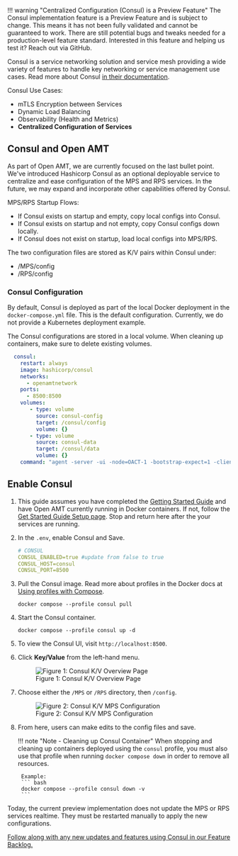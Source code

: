 
!!! warning "Centralized Configuration (Consul) is a Preview Feature"
    The Consul implementation feature is a Preview Feature and is subject to change. This means it has not been fully validated and cannot be guaranteed to work. There are still potential bugs and tweaks needed for a production-level feature standard. Interested in this feature and helping us test it? Reach out via GitHub.

Consul is a service networking solution and service mesh providing a wide variety of features to handle key networking or service management use cases. Read more about Consul [in their documentation](https://developer.hashicorp.com/consul).

Consul Use Cases:

- mTLS Encryption between Services
- Dynamic Load Balancing
- Observability (Health and Metrics)
- **Centralized Configuration of Services**

## Consul and Open AMT

As part of Open AMT, we are currently focused on the last bullet point. We've introduced Hashicorp Consul as an optional deployable service to centralize and ease configuration of the MPS and RPS services. In the future, we may expand and incorporate other capabilities offered by Consul.

MPS/RPS Startup Flows:

- If Consul exists on startup and empty, copy local configs into Consul.
- If Consul exists on startup and not empty, copy Consul configs down locally.
- If Consul does not exist on startup, load local configs into MPS/RPS.

The two configuration files are stored as K/V pairs within Consul under:

- /MPS/config
- /RPS/config

### Consul Configuration

By default, Consul is deployed as part of the local Docker deployment in the `docker-compose.yml` file.  This is the default configuration. Currently, we do not provide a Kubernetes deployment example.

The Consul configurations are stored in a local volume. When cleaning up containers, make sure to delete existing volumes.

``` yaml
  consul:
    restart: always
    image: hashicorp/consul
    networks:
      - openamtnetwork
    ports: 
      - 8500:8500
    volumes: 
       - type: volume 
         source: consul-config 
         target: /consul/config 
         volume: {} 
       - type: volume 
         source: consul-data 
         target: /consul/data 
         volume: {}    
    command: "agent -server -ui -node=OACT-1 -bootstrap-expect=1 -client=0.0.0.0"
```

## Enable Consul

1. This guide assumes you have completed the [Getting Started Guide](../GetStarted/Cloud/setup.md) and have Open AMT currently running in Docker containers.  If not, follow the [Get Started Guide Setup page](../GetStarted/Cloud/setup.md). Stop and return here after the your services are running.

2. In the `.env`, enable Consul and Save.

    ``` yaml
    # CONSUL
    CONSUL_ENABLED=true #update from false to true
    CONSUL_HOST=consul
    CONSUL_PORT=8500
    ```

3. Pull the Consul image. Read more about profiles in the Docker docs at [Using profiles with Compose](https://docs.docker.com/compose/profiles/).

    ```
    docker compose --profile consul pull
    ```

4.  Start the Consul container.
    
    ```
    docker compose --profile consul up -d
    ```

5. To view the Consul UI, visit `http://localhost:8500`.

6. Click **Key/Value** from the left-hand menu.

    <figure class="figure-image">
    <img src="..\..\assets\images\Consul_KV_Overview.png" alt="Figure 1: Consul K/V Overview Page">
    <figcaption>Figure 1: Consul K/V Overview Page</figcaption>
    </figure>

7. Choose either the `/MPS` or `/RPS` directory, then `/config`.

    <figure class="figure-image">
    <img src="..\..\assets\images\Consul_KV_MPS.png" alt="Figure 2: Consul K/V MPS Configuration">
    <figcaption>Figure 2: Consul K/V MPS Configuration</figcaption>
    </figure>

8. From here, users can make edits to the config files and save.

    !!! note "Note - Cleaning up Consul Container"
        When stopping and cleaning up containers deployed using the `consul` profile, you must also use that profile when running `docker compose down` in order to remove all resources.

        Example:
        ``` bash
        docker compose --profile consul down -v
        ```

Today, the current preview implementation does not update the MPS or RPS services realtime. They must be restarted manually to apply the new configurations.  

[Follow along with any new updates and features using Consul in our Feature Backlog.](https://github.com/orgs/open-amt-cloud-toolkit/projects/10)

<br>